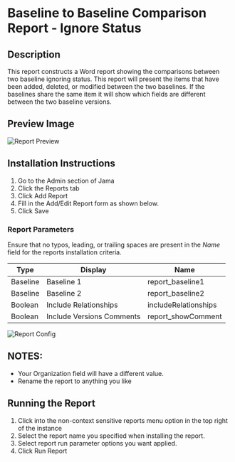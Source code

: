 # Baseline to Baseline Comparison Report - Ignore Status

## Description
This report constructs a Word report showing the comparisons between two baseline ignoring status. This report will present the items that have been added, deleted, or modified between the two baselines. If the baselines share the same item it will show which fields are different between the two baseline versions. 

## Preview Image
![Report Preview](https://github.com/jamasoftware-ps/Community-Reports/Archived%20Reports/Baseline%20Reports/Baseline%20to%20Baseline%20Comparison%20-%20Ignore%20Status/preview.png)

## Installation Instructions
1. Go to the Admin section of Jama
2. Click the Reports tab
3. Click Add Report
4. Fill in the Add/Edit Report form as shown below.
5. Click Save

### Report Parameters
Ensure that no typos, leading, or trailing spaces are present in the *Name* field for the reports installation criteria.

| Type          | Display                               | Name                       |
| ------------- | ------------------------------------- | -------------------------- |
| Baseline      | Baseline 1                            | report_baseline1           |
| Baseline      | Baseline 2                            | report_baseline2           |
| Boolean       | Include Relationships                 | includeRelationships       |
| Boolean       | Include Versions Comments             | report_showComment         |


![Report Config](https://github.com/jamasoftware-ps/Community-Reports/Archived%20Reports/Baseline%20Reports/Baseline%20to%20Baseline%20Comparison%20-%20Ignore%20Status/baselineToBaselineIgnoreStatus_setup.png)

## NOTES: 
- Your Organization field will have a different value.  
- Rename the report to anything you like


## Running the Report
1. Click into the non-context sensitive reports menu option in the top right of the instance
2. Select the report name you specified when installing the report.
3. Select report run parameter options you want applied. 
4. Click Run Report
